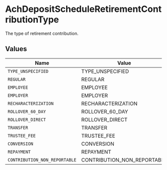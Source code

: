 # AchDepositScheduleRetirementContributionType

The type of retirement contribution.


## Values

| Name                          | Value                         |
| ----------------------------- | ----------------------------- |
| `TYPE_UNSPECIFIED`            | TYPE_UNSPECIFIED              |
| `REGULAR`                     | REGULAR                       |
| `EMPLOYEE`                    | EMPLOYEE                      |
| `EMPLOYER`                    | EMPLOYER                      |
| `RECHARACTERIZATION`          | RECHARACTERIZATION            |
| `ROLLOVER_60_DAY`             | ROLLOVER_60_DAY               |
| `ROLLOVER_DIRECT`             | ROLLOVER_DIRECT               |
| `TRANSFER`                    | TRANSFER                      |
| `TRUSTEE_FEE`                 | TRUSTEE_FEE                   |
| `CONVERSION`                  | CONVERSION                    |
| `REPAYMENT`                   | REPAYMENT                     |
| `CONTRIBUTION_NON_REPORTABLE` | CONTRIBUTION_NON_REPORTABLE   |